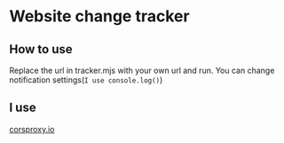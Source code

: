 # Website change tracker

## How to use
Replace the url in tracker.mjs with your own url and run. You can change notification settings(`I use console.log()`)

## I use
[corsproxy.io](https://corsproxy.io/)